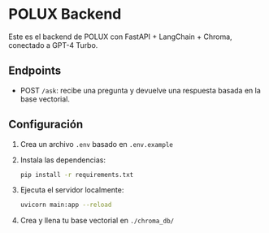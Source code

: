 # POLUX Backend

Este es el backend de POLUX con FastAPI + LangChain + Chroma, conectado a GPT-4 Turbo.

## Endpoints

- POST `/ask`: recibe una pregunta y devuelve una respuesta basada en la base vectorial.

## Configuración

1. Crea un archivo `.env` basado en `.env.example`
2. Instala las dependencias:
   ```bash
   pip install -r requirements.txt
   ```
3. Ejecuta el servidor localmente:
   ```bash
   uvicorn main:app --reload
   ```

4. Crea y llena tu base vectorial en `./chroma_db/`